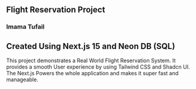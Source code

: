 ## Flight Reservation Project
### Imama Tufail

## Created Using Next.js 15 and Neon DB (SQL)

This project demonstrates a Real World Flight Reservation System. It provides a smooth User experience by using Tailwind CSS and Shadcn UI. The Next.js Powers the whole application and makes it super fast and manageable.